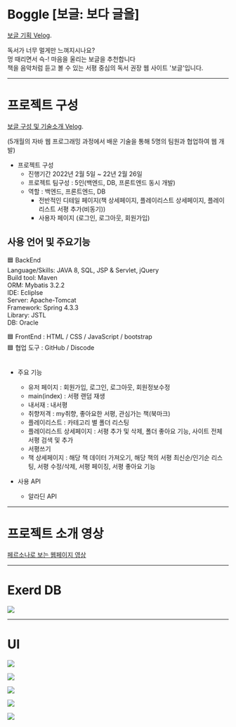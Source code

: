 # Boggle [보글: 보다 글을]
[보글 기획 Velog](https://velog.io/@may_yun/3%EC%B0%A8-%ED%94%84%EB%A1%9C%EC%A0%9D%ED%8A%B8-%ED%8C%80-%ED%94%84%EB%A1%9C%EC%A0%9D%ED%8A%B8-Boggle-%EC%84%9C%ED%8F%89-%EC%9E%AC%EC%83%9D-%EC%9B%B9%EC%82%AC%EC%9D%B4%ED%8A%B8-%EA%B8%B0%ED%9A%8D-%EB%B0%8F-Front-End).

독서가 너무 멀게만 느껴지시나요?<br>
멍 때리면서 슥-! 마음을 울리는 보글을 추천합니다<br>
책을 음악처럼 듣고 볼 수 있는 서평 중심의 독서 권장 웹 사이트 '보글'입니다.<br>

---

# 프로젝트 구성 
[보글 구성 및 기술소개 Velog](https://velog.io/@may_yun/3%EC%B0%A8-%ED%94%84%EB%A1%9C%EC%A0%9D%ED%8A%B8-%ED%8C%80-%ED%94%84%EB%A1%9C%EC%A0%9D%ED%8A%B8-Boggle-%EC%84%9C%ED%8F%89-%EC%9E%AC%EC%83%9D-%EC%9B%B9%EC%82%AC%EC%9D%B4%ED%8A%B8-%EA%B8%B0%EC%88%A0-%EC%86%8C%EA%B0%9C).

(5개월의 자바 웹 프로그래밍 과정에서 배운 기술을 통해 5명의 팀원과 협업하여 웹 개발)

- 프로젝트 구성
  - 진행기간 2022년 2월 5일 ~ 22년 2월 26일
  - 프로젝트 팀구성 : 5인(백엔드, DB, 프론트엔드 동시 개발)
  - 역할 : 백엔드, 프론트엔드, DB
    - 전반적인 디테일 페이지(책 상세페이지, 플레이리스트 상세페이지, 플레이리스트 서평 추가(비동기))
    - 사용자 페이지 (로그인, 로그아웃, 회원가입)

## 사용 언어 및 주요기능

🟦 BackEnd<br>
Language/Skills: JAVA 8, SQL, JSP & Servlet, jQuery<br>
Build tool: Maven<br>
ORM: Mybatis 3.2.2<br>
IDE: Ecliplse<br>
Server: Apache-Tomcat<br>
Framework: Spring 4.3.3<br>
Library: JSTL<br>
DB: Oracle<br>

🟦 FrontEnd : HTML / CSS / JavaScript / bootstrap<br>
🟦 협업 도구 : GitHub / Discode<br>
<br>

- 주요 기능
  - 유저 페이지 : 회원가입, 로그인, 로그아웃, 회원정보수정
  - main(index) : 서평 랜덤 재생
  - 내서재 : 내서평
  - 취향저격 : my취향, 좋아요한 서평, 관심가는 책(북마크)
  - 플레이리스트 : 카테고리 별 폴더 리스팅
  - 플레이리스트 상세페이지 : 서평 추가 및 삭제, 폴더 좋아요 기능, 사이트 전체 서평 검색 및 추가
  - 서평쓰기
  - 책 상세페이지 : 해당 책 데이터 가져오기, 해당 책의 서평 최신순/인기순 리스팅, 서평 수정/삭제, 서평 페이징, 서평 좋아요 기능
  
- 사용 API
  - 알라딘 API
  
---

# 프로젝트 소개 영상
[페르소나로 보는 웹페이지 영상](https://velog.io/@may_yun/3%EC%B0%A8-%ED%94%84%EB%A1%9C%EC%A0%9D%ED%8A%B8-%ED%8C%80-%ED%94%84%EB%A1%9C%EC%A0%9D%ED%8A%B8-Boggle-%EC%84%9C%ED%8F%89-%EC%9E%AC%EC%83%9D-%EC%9B%B9%EC%82%AC%EC%9D%B4%ED%8A%B8-%EC%98%81%EC%83%81%EC%9C%BC%EB%A1%9C%EB%B3%B4%EB%8A%94-%EC%99%84%EC%84%B1-%ED%8E%98%EC%9D%B4%EC%A7%80)

---

# Exerd DB
![](https://velog.velcdn.com/images/may_yun/post/83c6ae95-982f-4d77-ab21-9e56cf13f83a/image.png)

---

# UI
![](https://velog.velcdn.com/images/may_yun/post/2360316d-d3b6-40ae-b97b-3d4054bbe0bc/image.png)

![](https://velog.velcdn.com/images/may_yun/post/b6c3d514-bfc8-41e6-a58d-725a9d6c25ba/image.png)

![](https://velog.velcdn.com/images/may_yun/post/de471077-9c9c-4a52-b95c-5aabfe6a7314/image.png)

![](https://velog.velcdn.com/images/may_yun/post/86817a8f-a89a-408a-908c-083f5f713f31/image.png)


![](https://velog.velcdn.com/images/may_yun/post/8d2b84b2-f848-4ab3-a1d9-21ab36b95c2c/image.png)


